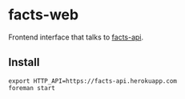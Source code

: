 facts-web
=========

Frontend interface that talks to [facts-api](https://github.com/brandur/facts-api).

Install
-------

    export HTTP_API=https://facts-api.herokuapp.com
    foreman start

